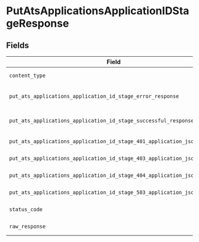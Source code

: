 # PutAtsApplicationsApplicationIDStageResponse


## Fields

| Field                                                                                                                                                    | Type                                                                                                                                                     | Required                                                                                                                                                 | Description                                                                                                                                              |
| -------------------------------------------------------------------------------------------------------------------------------------------------------- | -------------------------------------------------------------------------------------------------------------------------------------------------------- | -------------------------------------------------------------------------------------------------------------------------------------------------------- | -------------------------------------------------------------------------------------------------------------------------------------------------------- |
| `content_type`                                                                                                                                           | *str*                                                                                                                                                    | :heavy_check_mark:                                                                                                                                       | HTTP response content type for this operation                                                                                                            |
| `put_ats_applications_application_id_stage_error_response`                                                                                               | [Optional[shared.PutAtsApplicationsApplicationIDStageErrorResponse]](../../models/shared/putatsapplicationsapplicationidstageerrorresponse.md)           | :heavy_minus_sign:                                                                                                                                       | PUT /ats/applications/:application_id/stage Error response                                                                                               |
| `put_ats_applications_application_id_stage_successful_response`                                                                                          | [Optional[shared.PutAtsApplicationsApplicationIDStageSuccessfulResponse]](../../models/shared/putatsapplicationsapplicationidstagesuccessfulresponse.md) | :heavy_minus_sign:                                                                                                                                       | PUT /ats/applications/:application_id/stage Successful response                                                                                          |
| `put_ats_applications_application_id_stage_401_application_json_object`                                                                                  | [Optional[PutAtsApplicationsApplicationIDStage401ApplicationJSON]](../../models/operations/putatsapplicationsapplicationidstage401applicationjson.md)    | :heavy_minus_sign:                                                                                                                                       | Returned when the authentication header was invalid or missing.                                                                                          |
| `put_ats_applications_application_id_stage_403_application_json_object`                                                                                  | [Optional[PutAtsApplicationsApplicationIDStage403ApplicationJSON]](../../models/operations/putatsapplicationsapplicationidstage403applicationjson.md)    | :heavy_minus_sign:                                                                                                                                       | Returned when the passed integration is inactive.                                                                                                        |
| `put_ats_applications_application_id_stage_404_application_json_object`                                                                                  | [Optional[PutAtsApplicationsApplicationIDStage404ApplicationJSON]](../../models/operations/putatsapplicationsapplicationidstage404applicationjson.md)    | :heavy_minus_sign:                                                                                                                                       | Returned when a requested resource is not found.                                                                                                         |
| `put_ats_applications_application_id_stage_503_application_json_object`                                                                                  | [Optional[PutAtsApplicationsApplicationIDStage503ApplicationJSON]](../../models/operations/putatsapplicationsapplicationidstage503applicationjson.md)    | :heavy_minus_sign:                                                                                                                                       | Returned when no sync has finished successfully yet                                                                                                      |
| `status_code`                                                                                                                                            | *int*                                                                                                                                                    | :heavy_check_mark:                                                                                                                                       | HTTP response status code for this operation                                                                                                             |
| `raw_response`                                                                                                                                           | [requests.Response](https://requests.readthedocs.io/en/latest/api/#requests.Response)                                                                    | :heavy_minus_sign:                                                                                                                                       | Raw HTTP response; suitable for custom response parsing                                                                                                  |